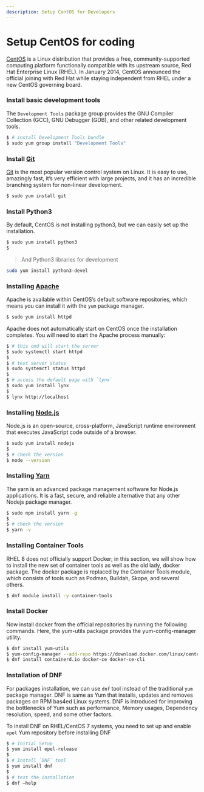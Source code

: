 ```yaml
---
description: Setup CentOS for Developers
---
```


# Setup CentOS for coding

[CentOS](https://github.com/app-generator/docs/tree/a268ebbde6808cc5c9f8fafc0fee2146d93dc220/what-is/centos/README.md) is a Linux distribution that provides a free, community-supported computing platform functionally compatible with its upstream source, Red Hat Enterprise Linux \(RHEL\). In January 2014, CentOS announced the official joining with Red Hat while staying independent from RHEL under a new CentOS governing board.

### Install basic development tools

The `Development Tools` package group provides the GNU Compiler Collection \(GCC\), GNU Debugger \(GDB\), and other related development tools.

```bash
$ # install Development Tools bundle
$ sudo yum group install "Development Tools"
```

### 

### Install [Git](https://git-scm.com/)

[Git](https://git-scm.com/) is the most popular version control system on Linux. It is easy to use, amazingly fast, it’s very efficient with large projects, and it has an incredible branching system for non-linear development.

```bash
$ sudo yum install git
```

### 

### Install Python3

By default, CentOS is not installing python3, but we can easily set up the installation.

```bash
$ sudo yum install python3
$
```

> And Python3 libraries for development

```bash
sudo yum install python3-devel
```

### 

### Installing [Apache](https://github.com/app-generator/docs/tree/a268ebbde6808cc5c9f8fafc0fee2146d93dc220/what-is/apache/README.md)

Apache is available within CentOS’s default software repositories, which means you can install it with the `yum` package manager.

```bash
$ sudo yum install httpd
```

Apache does not automatically start on CentOS once the installation completes. You will need to start the Apache process manually:

```bash
$ # this cmd will start the server
$ sudo systemctl start httpd
$
$ # test server status
$ sudo systemctl status httpd
$
$ # access the default page with `lynx`
$ sudo yum install lynx
$ 
$ lynx http://localhost
```

### 

### Installing [Node.js](https://nodejs.org/)

Node.js is an open-source, cross-platform, JavaScript runtime environment that executes JavaScript code outside of a browser.

```bash
$ sudo yum install nodejs
$
$ # check the version
$ node --version
```

### 

### Installing [Yarn](https://yarnpkg.com/)

The yarn is an advanced package management software for Node.js applications. It is a fast, secure, and reliable alternative that any other Nodejs package manager.

```bash
$ sudo npm install yarn -g
$
$ # check the version
$ yarn -v
```

### 

### Installing Container Tools

RHEL 8 does not officially support Docker; in this section, we will show how to install the new set of container tools as well as the old lady, docker package. The docker package is replaced by the Container Tools module, which consists of tools such as Podman, Buildah, Skope, and several others.

```bash
$ dnf module install -y container-tools
```

### 

### Install Docker

Now install docker from the official repositories by running the following commands. Here, the yum-utils package provides the yum-config-manager utility.

```bash
$ dnf install yum-utils
$ yum-config-manager --add-repo https://download.docker.com/linux/centos/docker-ce.repo
$ dnf install containerd.io docker-ce docker-ce-cli
```

### 

### Installation of DNF

For packages installation, we can use `dnf` tool instead of the traditional `yum` package manager. DNF is same as Yum that installs, updates and removes packages on RPM bas4ed Linux systems. DNF is introduced for improving the bottlenecks of Yum such as performance, Memory usages, Dependency resolution, speed, and some other factors.

To install DNF on RHEL/CentOS 7 systems, you need to set up and enable `epel` Yum repository before installing DNF

```bash
$ # Initial Setup
$ yum install epel-release
$
$ # Install `DNF` tool
$ yum install dnf
$ 
$ # test the installation
$ dnf –help
```

